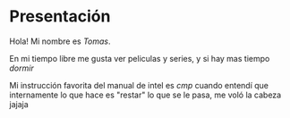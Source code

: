 # Presentación
Hola! Mi nombre es _Tomas_.

En mi tiempo libre me gusta ver peliculas y series, y si hay mas tiempo _dormir_

Mi instrucción favorita del manual de intel es _cmp_ cuando entendí que internamente lo que hace es "restar" lo que se le pasa, me voló la cabeza jajaja